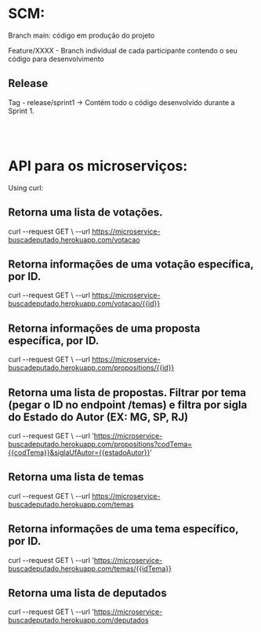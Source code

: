 # SCM:

<p>Branch main: código em produção do projeto</p>
<p>Feature/XXXX - Branch individual de cada participante contendo o seu código para desenvolvimento</p>

## Release

Tag - release/sprint1 -> Contém todo o código desenvolvido durante a Sprint 1.

<br>

</br>

# API para os microserviços: 

Using curl:

## Retorna uma lista de votações.
curl --request GET \  --url https://microservice-buscadeputado.herokuapp.com/votacao

## Retorna informações de uma votação específica, por ID.
curl --request GET \  --url https://microservice-buscadeputado.herokuapp.com/votacao/{{id}}

## Retorna informações de uma proposta específica, por ID.
curl --request GET \  --url https://microservice-buscadeputado.herokuapp.com/propositions/{{id}}

## Retorna uma lista de propostas. Filtrar por tema (pegar o ID no endpoint /temas) e filtra por sigla do Estado do Autor (EX: MG, SP, RJ)
curl --request GET \  --url 'https://microservice-buscadeputado.herokuapp.com/propositions?codTema={{codTema}}&siglaUfAutor={{estadoAutor}}'

## Retorna uma lista de temas
curl --request GET \  --url https://microservice-buscadeputado.herokuapp.com/temas

## Retorna informações de uma tema específico, por ID.
curl --request GET \  --url 'https://microservice-buscadeputado.herokuapp.com/temas/{{idTema}}

## Retorna uma lista de deputados
curl --request GET \  --url 'https://microservice-buscadeputado.herokuapp.com/deputados
